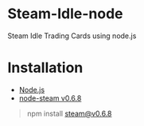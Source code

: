 # Steam-Idle-node
Steam Idle Trading Cards using node.js

# Installation

- [Node.js](https://nodejs.org/)
- [node-steam v0.6.8](https://github.com/seishun/node-steam)

> npm install steam@v0.6.8
